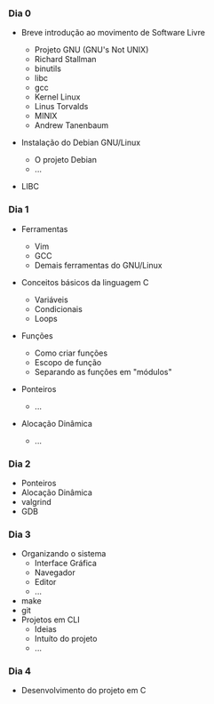 ### Dia 0

- Breve introdução ao movimento de Software Livre
    + Projeto GNU (GNU's Not UNIX)
    + Richard Stallman
    + binutils
    + libc
    + gcc
    + Kernel Linux
    + Linus Torvalds
    + MINIX
    + Andrew Tanenbaum

- Instalação do Debian GNU/Linux
    + O projeto Debian
    + ...

- LIBC

### Dia 1
- Ferramentas
    + Vim
    + GCC
    + Demais ferramentas do GNU/Linux

- Conceitos básicos da linguagem C
    + Variáveis
    + Condicionais
    + Loops

- Funções
    + Como criar funções
    + Escopo de função
    + Separando as funções em "módulos"

 - Ponteiros
    + ...

- Alocação Dinâmica
    + ...

### Dia 2
- Ponteiros
- Alocação Dinâmica
- valgrind
- GDB

### Dia 3
- Organizando o sistema
    + Interface Gráfica
    + Navegador
    + Editor
    + ...
- make
- git
- Projetos em CLI
    + Ideias
    + Intuíto do projeto
    + ...

### Dia 4
- Desenvolvimento do projeto em C
